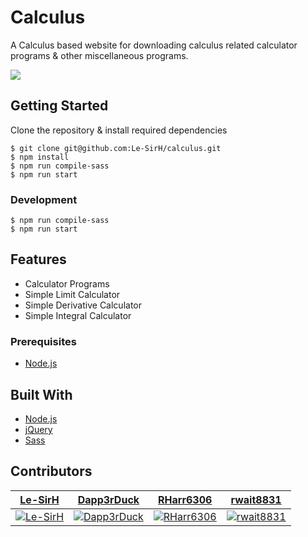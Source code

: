 # Calculus

A Calculus based website for downloading calculus related calculator programs & other miscellaneous programs.

![](https://i.imgur.com/GX6qZfa.png)

## Getting Started

Clone the repository & install required dependencies
```
$ git clone git@github.com:Le-SirH/calculus.git
$ npm install
$ npm run compile-sass
$ npm run start
```

### Development
```
$ npm run compile-sass
$ npm run start
```

## Features

* Calculator Programs
* Simple Limit Calculator
* Simple Derivative Calculator
* Simple Integral Calculator

### Prerequisites

* [Node.js](https://nodejs.org/en/)

## Built With

* [Node.js](https://nodejs.org/en/)
* [jQuery](https://jquery.com/)
* [Sass](https://sass-lang.com/)

## Contributors

| <a href="https://github.com/Le-SirH" target="_blank">**Le-SirH**</a> | <a href="https://github.com/Dapp3rDuck" target="_blank">**Dapp3rDuck**</a> | <a href="https://github.com/RHarr6306" target="_blank">**RHarr6306**</a> | <a href="https://github.com/rwait8831" target="_blank">**rwait8831**</a> |
| :---: |:---:| :---:| :---:|
| [![Le-SirH](https://avatars3.githubusercontent.com/u/46948579?s=460&v=4)](https://github.com/Le-SirH)    | [![Dapp3rDuck](https://avatars1.githubusercontent.com/u/55905788?s=400&v=4)](https://github.com/Dapp3rDuck) | [![RHarr6306](https://avatars2.githubusercontent.com/u/55287042?s=460&v=4)](https://github.com/RHarr6306)  | [![rwait8831](https://avatars1.githubusercontent.com/u/56972540?s=460&v=4)](https://github.com/rwait8831)    |
